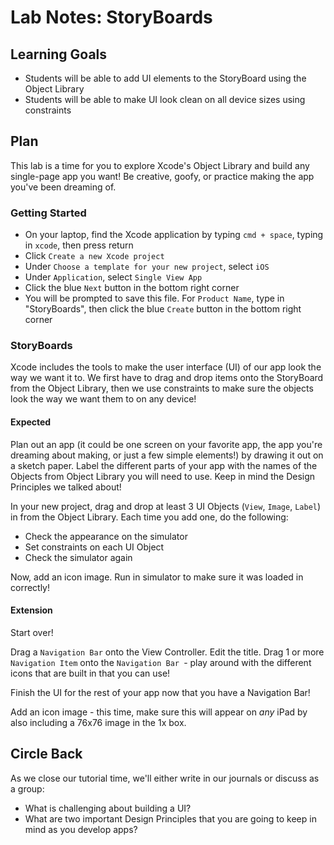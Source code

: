 # Lab Notes: StoryBoards

## Learning Goals

* Students will be able to add UI elements to the StoryBoard using the Object Library
* Students will be able to make UI look clean on all device sizes using constraints


## Plan

This lab is a time for you to explore Xcode's Object Library and build any single-page app you want! Be creative, goofy, or practice making the app you've been dreaming of.


### Getting Started

* On your laptop, find the Xcode application by typing `cmd + space`, typing in `xcode`, then press return
* Click `Create a new Xcode project`
* Under `Choose a template for your new project`, select `iOS`
* Under `Application`, select `Single View App`
* Click the blue `Next` button in the bottom right corner
* You will be prompted to save this file. For `Product Name`, type in "StoryBoards", then click the blue `Create` button in the bottom right corner


### StoryBoards

Xcode includes the tools to make the user interface (UI) of our app look the way we want it to. We first have to drag and drop items onto the StoryBoard from the Object Library, then we use constraints to make sure the objects look the way we want them to on any device!


#### Expected

Plan out an app (it could be one screen on your favorite app, the app you're dreaming about making, or just a few simple elements!) by drawing it out on a sketch paper. Label the different parts of your app with the names of the Objects from Object Library you will need to use. Keep in mind the Design Principles we talked about!

In your new project, drag and drop at least 3 UI Objects (`View`, `Image`, `Label`) in from the Object Library. Each time you add one, do the following:
- Check the appearance on the simulator
- Set constraints on each UI Object
- Check the simulator again

Now, add an icon image. Run in simulator to make sure it was loaded in correctly!

#### Extension

Start over!

Drag a `Navigation Bar` onto the View Controller. Edit the title. Drag 1 or more `Navigation Item` onto the `Navigation Bar `- play around with the different icons that are built in that you can use!

Finish the UI for the rest of your app now that you have a Navigation Bar!

Add an icon image - this time, make sure this will appear on _any_ iPad by also including a 76x76 image in the 1x box.

## Circle Back

As we close our tutorial time, we'll either write in our journals or discuss as a group:

- What is challenging about building a UI?
- What are two important Design Principles that you are going to keep in mind as you develop apps?
